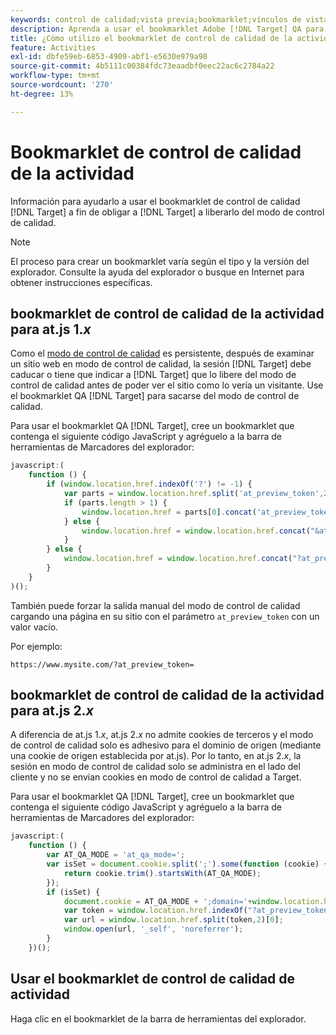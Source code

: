 ```yaml
---
keywords: control de calidad;vista previa;bookmarklet;vínculos de vista previa
description: Aprenda a usar el bookmarklet Adobe [!DNL Target] QA para forzar [!DNL Target] a liberarlo del modo de control de calidad.
title: ¿Cómo utilizo el bookmarklet de control de calidad de la actividad?
feature: Activities
exl-id: dbfe59eb-6853-4909-abf1-e5630e979a98
source-git-commit: 4b5111c00384fdc73eaadbf0eec22ac6c2784a22
workflow-type: tm+mt
source-wordcount: '270'
ht-degree: 13%

---
```


# Bookmarklet de control de calidad de la actividad

Información para ayudarlo a usar el bookmarklet de control de calidad [!DNL Target] a fin de obligar a [!DNL Target] a liberarlo del modo de control de calidad.

>[!NOTE]
>
>El proceso para crear un bookmarklet varía según el tipo y la versión del explorador. Consulte la ayuda del explorador o busque en Internet para obtener instrucciones específicas.

## bookmarklet de control de calidad de la actividad para at.js 1.*x*  

Como el [modo de control de calidad](/help/main/c-activities/c-activity-qa/activity-qa.md) es persistente, después de examinar un sitio web en modo de control de calidad, la sesión [!DNL Target] debe caducar o tiene que indicar a [!DNL Target] que lo libere del modo de control de calidad antes de poder ver el sitio como lo vería un visitante. Use el bookmarklet QA [!DNL Target] para sacarse del modo de control de calidad.

Para usar el bookmarklet QA [!DNL Target], cree un bookmarklet que contenga el siguiente código JavaScript y agréguelo a la barra de herramientas de Marcadores del explorador:

```javascript
javascript:(
    function () {
        if (window.location.href.indexOf('?') != -1) {
            var parts = window.location.href.split('at_preview_token',2);
            if (parts.length > 1) {
                window.location.href = parts[0].concat('at_preview_token=');
            } else {
                window.location.href = window.location.href.concat("&at_preview_token=")
            }
        } else {
            window.location.href = window.location.href.concat("?at_preview_token=")
        }
    }
)();
```

También puede forzar la salida manual del modo de control de calidad cargando una página en su sitio con el parámetro `at_preview_token` con un valor vacío.

Por ejemplo:

`https://www.mysite.com/?at_preview_token=`

## bookmarklet de control de calidad de la actividad para at.js 2.*x*  

A diferencia de at.js 1.*x*, at.js 2.*x* no admite cookies de terceros y el modo de control de calidad solo es adhesivo para el dominio de origen (mediante una cookie de origen establecida por at.js). Por lo tanto, en at.js 2.*x*, la sesión en modo de control de calidad solo se administra en el lado del cliente y no se envían cookies en modo de control de calidad a Target.

Para usar el bookmarklet QA [!DNL Target], cree un bookmarklet que contenga el siguiente código JavaScript y agréguelo a la barra de herramientas de Marcadores del explorador:

```javascript
javascript:(
    function () {
        var AT_QA_MODE = 'at_qa_mode=';
        var isSet = document.cookie.split(';').some(function (cookie) {
            return cookie.trim().startsWith(AT_QA_MODE);
        });
        if (isSet) {            
            document.cookie = AT_QA_MODE + ';domain='+window.location.hostname+";Path=/; Max-Age=-0;";
            var token = window.location.href.indexOf("?at_preview_token")<0? "&at_preview_token" : "?at_preview_token";
            var url = window.location.href.split(token,2)[0];
            window.open(url, '_self', 'noreferrer');
        }
    })(); 
```

## Usar el bookmarklet de control de calidad de actividad

Haga clic en el bookmarklet de la barra de herramientas del explorador.
